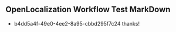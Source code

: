 ## OpenLocalization Workflow Test MarkDown
* b4dd5a4f-49e0-4ee2-8a95-cbbd295f7c24 thanks!

<!--HONumber=Aug16_HO4-->


